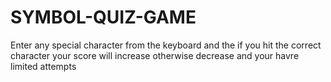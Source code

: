 # SYMBOL-QUIZ-GAME
Enter any special character from the keyboard and the if you hit the correct character your score will increase otherwise decrease and your havre limited attempts
